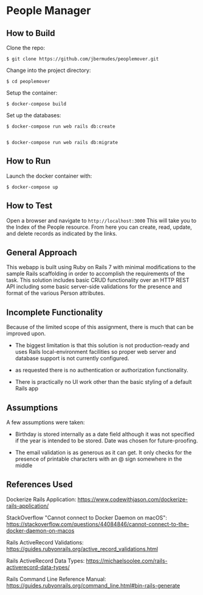 # People Manager

## How to Build

Clone the repo:

    $ git clone https://github.com/jbermudes/peoplemover.git

Change into the project directory:

    $ cd peoplemover

Setup the container:

    $ docker-compose build

Set up the databases:

    $ docker-compose run web rails db:create


    $ docker-compose run web rails db:migrate

## How to Run

Launch the docker container with:

    $ docker-compose up

## How to Test

Open a browser and navigate to `http://localhost:3000`
This will take you to the Index of the People resource. From here you can
create, read, update, and delete records as indicated by the links.

## General Approach

This webapp is built using Ruby on Rails 7 with minimal modifications to the
sample Rails scaffolding in order to accomplish the requirements of the task.
This solution includes basic CRUD functionality over an HTTP REST API including
some basic server-side validations for the presence and format of the various Person
attributes. 



## Incomplete Functionality

Because of the limited scope of this assignment, there is much that can be
improved upon. 

* The biggest limitation is that this solution is not
production-ready and uses Rails local-environment facilities so proper web
server and database support is not currently configured. 

* as requested there is no authentication or authorization
functionality.

* There is practically no UI work other than the basic styling of a default
  Rails app

## Assumptions

A few assumptions were taken:

* Birthday is stored internally as a date field although it was not specified
  if the year is intended to be stored. Date was chosen for future-proofing.

* The email validation is as generous as it can get. It only checks for the
  presence of printable characters with an @ sign somewhere in the middle

## References Used

Dockerize Rails Application: https://www.codewithjason.com/dockerize-rails-application/ 

StackOverflow "Cannot connect to Docker Daemon on macOS": https://stackoverflow.com/questions/44084846/cannot-connect-to-the-docker-daemon-on-macos

Rails ActiveRecord Validations: https://guides.rubyonrails.org/active_record_validations.html

Rails ActiveRecord Data Types: https://michaelsoolee.com/rails-activerecord-data-types/

Rails Command Line Reference Manual: https://guides.rubyonrails.org/command_line.html#bin-rails-generate


